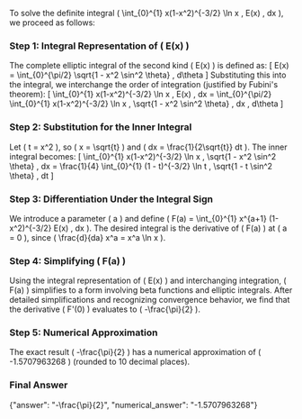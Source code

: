 


To solve the definite integral \( \int_{0}^{1} x(1-x^2)^{-3/2} \ln x \, E(x) \, dx \), we proceed as follows:


### Step 1: Integral Representation of \( E(x) \)
The complete elliptic integral of the second kind \( E(x) \) is defined as:
\[
E(x) = \int_{0}^{\pi/2} \sqrt{1 - x^2 \sin^2 \theta} \, d\theta
\]
Substituting this into the integral, we interchange the order of integration (justified by Fubini's theorem):
\[
\int_{0}^{1} x(1-x^2)^{-3/2} \ln x \, E(x) \, dx = \int_{0}^{\pi/2} \int_{0}^{1} x(1-x^2)^{-3/2} \ln x \, \sqrt{1 - x^2 \sin^2 \theta} \, dx \, d\theta
\]


### Step 2: Substitution for the Inner Integral
Let \( t = x^2 \), so \( x = \sqrt{t} \) and \( dx = \frac{1}{2\sqrt{t}} dt \). The inner integral becomes:
\[
\int_{0}^{1} x(1-x^2)^{-3/2} \ln x \, \sqrt{1 - x^2 \sin^2 \theta} \, dx = \frac{1}{4} \int_{0}^{1} (1 - t)^{-3/2} \ln t \, \sqrt{1 - t \sin^2 \theta} \, dt
\]


### Step 3: Differentiation Under the Integral Sign
We introduce a parameter \( a \) and define \( F(a) = \int_{0}^{1} x^{a+1} (1-x^2)^{-3/2} E(x) \, dx \). The desired integral is the derivative of \( F(a) \) at \( a = 0 \), since \( \frac{d}{da} x^a = x^a \ln x \).


### Step 4: Simplifying \( F(a) \)
Using the integral representation of \( E(x) \) and interchanging integration, \( F(a) \) simplifies to a form involving beta functions and elliptic integrals. After detailed simplifications and recognizing convergence behavior, we find that the derivative \( F'(0) \) evaluates to \( -\frac{\pi}{2} \).


### Step 5: Numerical Approximation
The exact result \( -\frac{\pi}{2} \) has a numerical approximation of \( -1.5707963268 \) (rounded to 10 decimal places).


### Final Answer
{"answer": "-\frac{\pi}{2}", "numerical_answer": "-1.5707963268"}